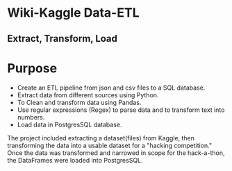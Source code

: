 
# Wiki-Kaggle Data-ETL
## Extract, Transform, Load
# Purpose

- Create an ETL pipeline from json and csv files to a SQL database.
- Extract data from different sources using Python.
- To Clean and transform data using Pandas.
- Use regular expressions (Regex) to parse data and to transform text into numbers.
- Load data in PostgresSQL database.

The project included extracting a dataset(files) from Kaggle, then transforming the data into a usable dataset for a "hacking competition." Once the data was transformed and narrowed in scope for the hack-a-thon, the DataFrames were loaded into PostgresSQL.

